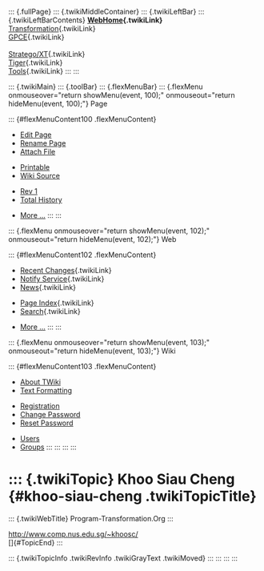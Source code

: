::: {.fullPage}
::: {.twikiMiddleContainer}
::: {.twikiLeftBar}
::: {.twikiLeftBarContents}
**[WebHome](WebHome){.twikiLink}**\
[Transformation](../Transform/WebHome){.twikiLink}\
[GPCE](../Gpce/WebHome){.twikiLink}\
\
[Stratego/XT](../Stratego/WebHome){.twikiLink}\
[Tiger](../Tiger/WebHome){.twikiLink}\
[Tools](../Tools/WebHome){.twikiLink}
:::
:::

::: {.twikiMain}
::: {.toolBar}
::: {.flexMenuBar}
::: {.flexMenu onmouseover="return showMenu(event, 100);" onmouseout="return hideMenu(event, 100);"}
Page

::: {#flexMenuContent100 .flexMenuContent}
-   [Edit
    Page](http://www.program-transformation.org/edit/Main/KhooSiauCheng?t=1536826835)
-   [Rename
    Page](http://www.program-transformation.org/rename/Main/KhooSiauCheng)
-   [Attach
    File](http://www.program-transformation.org/attach/Main/KhooSiauCheng)

<!-- -->

-   [Printable](http://www.program-transformation.org/view/Main/KhooSiauCheng?skin=print.pattern)
-   [Wiki
    Source](http://www.program-transformation.org/view/Main/KhooSiauCheng?skin=text&raw=on&contenttype=text/plain)

<!-- -->

-   [Rev
    1](http://www.program-transformation.org/view/Main/KhooSiauCheng?rev=1.1)
-   [Total
    History](http://www.program-transformation.org/rdiff/Main/KhooSiauCheng)

<!-- -->

-   [More
    \...](http://www.program-transformation.org/oops/Main/KhooSiauCheng?template=oopsmore&param1=1.1&param2=1.1)
:::
:::

::: {.flexMenu onmouseover="return showMenu(event, 102);" onmouseout="return hideMenu(event, 102);"}
Web

::: {#flexMenuContent102 .flexMenuContent}
-   [Recent Changes](WebChanges){.twikiLink}
-   [Notify Service](WebNotify){.twikiLink}
-   [News](WebNews){.twikiLink}

<!-- -->

-   [Page Index](WebIndex){.twikiLink}
-   [Search](WebSearch){.twikiLink}

<!-- -->

-   [More
    \...](http://www.program-transformation.org/oops/Main/KhooSiauCheng?template=oopsmore&param1=1.1&param2=1.1)
:::
:::

::: {.flexMenu onmouseover="return showMenu(event, 103);" onmouseout="return hideMenu(event, 103);"}
Wiki

::: {#flexMenuContent103 .flexMenuContent}
-   [About
    TWiki](http://www.program-transformation.org/view/TWiki/WebHome)
-   [Text
    Formatting](http://www.program-transformation.org/view/TWiki/TextFormattingRules)

<!-- -->

-   [Registration](http://www.program-transformation.org/view/TWiki/TWikiRegistration)
-   [Change
    Password](http://www.program-transformation.org/view/TWiki/ChangePassword)
-   [Reset
    Password](http://www.program-transformation.org/view/TWiki/ResetPassword)

<!-- -->

-   [Users](http://www.program-transformation.org/view/Main/TWikiUsers)
-   [Groups](http://www.program-transformation.org/view/Main/TWikiGroups)
:::
:::
:::
:::

::: {.twikiTopic}
Khoo Siau Cheng {#khoo-siau-cheng .twikiTopicTitle}
===============

::: {.twikiWebTitle}
Program-Transformation.Org
:::

<http://www.comp.nus.edu.sg/~khoosc/>\
[]{#TopicEnd}
:::

::: {.twikiTopicInfo .twikiRevInfo .twikiGrayText .twikiMoved}
:::
:::
:::
:::
